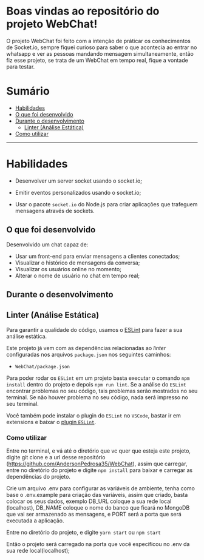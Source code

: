 # Boas vindas ao repositório do projeto WebChat!

O projeto WebChat foi feito com a intenção de práticar os conhecimentos de Socket.io, sempre fiquei curioso para saber o que acontecia ao entrar no whatsapp e ver as pessoas mandando mensagem simultaneamente, então fiz esse projeto, se trata de um WebChat em tempo real, fique a vontade para testar.
# Sumário

- [Habilidades](#habilidades)
- [O que foi desenvolvido](#o-que-foi-desenvolvido)
- [Durante o desenvolvimento](#durante-o-desenvolver)
  - [Linter (Análise Estática)](#linter-análise-estática)
- [Como utilizar](#como-utilizar)

---

# Habilidades

- Desenvolver um server socket usando o socket.io;

- Emitir eventos personalizados usando o socket.io;

- Usar o pacote `socket.io` do Node.js para criar aplicações que trafeguem mensagens através de sockets.


## O que foi desenvolvido
  Desenvolvido um chat capaz de:

 - Usar um front-end para enviar mensagens a clientes conectados;
 - Visualizar o histórico de mensagens da conversa;
 - Visualizar os usuários online no momento;
 - Alterar o nome de usuário no chat em tempo real;

## Durante o desenvolvimento

## Linter (Análise Estática)

Para garantir a qualidade do código, usamos o [ESLint](https://eslint.org/) para fazer a sua análise estática.

Este projeto já vem com as dependências relacionadas ao _linter_ configuradas nos arquivos `package.json` nos seguintes caminhos:

- `WebChat/package.json`

Para poder rodar os `ESLint` em um projeto basta executar o comando `npm install` dentro do projeto e depois `npm run lint`. Se a análise do `ESLint` encontrar problemas no seu código, tais problemas serão mostrados no seu terminal. Se não houver problema no seu código, nada será impresso no seu terminal.

Você também pode instalar o plugin do `ESLint` no `VSCode`, bastar ir em extensions e baixar o [plugin `ESLint`](https://marketplace.visualstudio.com/items?itemName=dbaeumer.vscode-eslint).

### Como utilizar
Entre no terminal, e vá até o diretório que vc quer que esteja este projeto, digite git clone e a url desse repositório (https://github.com/AndersonPedrosa35/WebChat), assim que carregar, entre no diretório do projeto e digite ```npm install``` para baixar e carregar as dependências do projeto.

Crie um arquivo .env para configurar as variáveis de ambiente, tenha como base o .env.example para criação das variáveis, assim que criado, basta colocar os seus dados, exemplo DB_URL coloque a sua rede local (localhost), DB_NAME coloque o nome do banco que ficará no MongoDB que vai ser armazenado as mensagens, e PORT será a porta que será executada a aplicação.

Entre no diretório do projeto, e digite ```yarn start``` ou ```npm start```

Então o projeto será carregado na porta que você especificou no .env da sua rede local(localhost);

